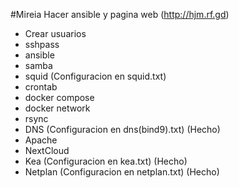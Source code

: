 #Mireia
Hacer ansible y pagina web (http://hjm.rf.gd) 
- Crear usuarios 
- sshpass
- ansible
- samba
- squid (Configuracion en squid.txt)
- crontab
- docker compose
- docker network
- rsync
- DNS (Configuracion en dns(bind9).txt)   (Hecho) 
- Apache 
- NextCloud
- Kea (Configuracion en kea.txt)  (Hecho)
- Netplan (Configuracion en netplan.txt)  (Hecho)  
